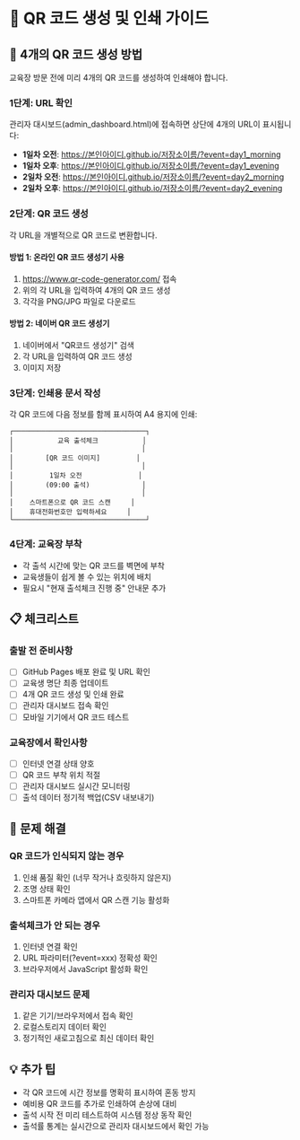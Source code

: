 # 📱 QR 코드 생성 및 인쇄 가이드

## 🎯 4개의 QR 코드 생성 방법

교육장 방문 전에 미리 4개의 QR 코드를 생성하여 인쇄해야 합니다.

### 1단계: URL 확인
관리자 대시보드(admin_dashboard.html)에 접속하면 상단에 4개의 URL이 표시됩니다:

- **1일차 오전**: https://본인아이디.github.io/저장소이름/?event=day1_morning
- **1일차 오후**: https://본인아이디.github.io/저장소이름/?event=day1_evening
- **2일차 오전**: https://본인아이디.github.io/저장소이름/?event=day2_morning
- **2일차 오후**: https://본인아이디.github.io/저장소이름/?event=day2_evening

### 2단계: QR 코드 생성
각 URL을 개별적으로 QR 코드로 변환합니다.

#### 방법 1: 온라인 QR 코드 생성기 사용
1. https://www.qr-code-generator.com/ 접속
2. 위의 각 URL을 입력하여 4개의 QR 코드 생성
3. 각각을 PNG/JPG 파일로 다운로드

#### 방법 2: 네이버 QR 코드 생성기
1. 네이버에서 "QR코드 생성기" 검색
2. 각 URL을 입력하여 QR 코드 생성
3. 이미지 저장

### 3단계: 인쇄용 문서 작성
각 QR 코드에 다음 정보를 함께 표시하여 A4 용지에 인쇄:

```
┌─────────────────────────────────┐
│           교육 출석체크           │
│                                │
│        [QR 코드 이미지]         │
│                                │
│         1일차 오전              │
│        (09:00 출석)             │
│                                │
│    스마트폰으로 QR 코드 스캔     │
│    휴대전화번호만 입력하세요     │
└─────────────────────────────────┘
```

### 4단계: 교육장 부착
- 각 출석 시간에 맞는 QR 코드를 벽면에 부착
- 교육생들이 쉽게 볼 수 있는 위치에 배치
- 필요시 "현재 출석체크 진행 중" 안내문 추가

## 📋 체크리스트

### 출발 전 준비사항
- [ ] GitHub Pages 배포 완료 및 URL 확인
- [ ] 교육생 명단 최종 업데이트
- [ ] 4개 QR 코드 생성 및 인쇄 완료
- [ ] 관리자 대시보드 접속 확인
- [ ] 모바일 기기에서 QR 코드 테스트

### 교육장에서 확인사항
- [ ] 인터넷 연결 상태 양호
- [ ] QR 코드 부착 위치 적절
- [ ] 관리자 대시보드 실시간 모니터링
- [ ] 출석 데이터 정기적 백업(CSV 내보내기)

## 🔧 문제 해결

### QR 코드가 인식되지 않는 경우
1. 인쇄 품질 확인 (너무 작거나 흐릿하지 않은지)
2. 조명 상태 확인
3. 스마트폰 카메라 앱에서 QR 스캔 기능 활성화

### 출석체크가 안 되는 경우
1. 인터넷 연결 확인
2. URL 파라미터(?event=xxx) 정확성 확인
3. 브라우저에서 JavaScript 활성화 확인

### 관리자 대시보드 문제
1. 같은 기기/브라우저에서 접속 확인
2. 로컬스토리지 데이터 확인
3. 정기적인 새로고침으로 최신 데이터 확인

## 💡 추가 팁

- 각 QR 코드에 시간 정보를 명확히 표시하여 혼동 방지
- 예비용 QR 코드를 추가로 인쇄하여 손상에 대비
- 출석 시작 전 미리 테스트하여 시스템 정상 동작 확인
- 출석률 통계는 실시간으로 관리자 대시보드에서 확인 가능
